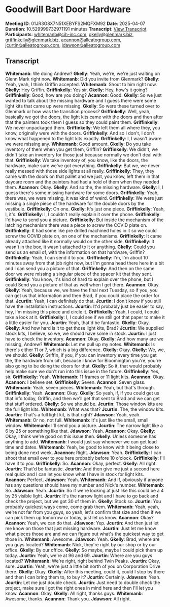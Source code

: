 # Goodwill Bart Door Hardware
**Meeting ID**: 01JR3G8X7N51XEBYFS2MQFXM92
**Date**: 2025-04-07
**Duration**: 10.529999732971191 minutes
**Transcript**: [View Transcript](https://app.fireflies.ai/view/01JR3G8X7N51XEBYFS2MQFXM92)
**Participants**: whitemanb@cih-inc.com, gkelly@glenmark.biz, griffinkelly@glenmark.biz, acannon@alleatogroup.com, jcurtin@alleatogroup.com, jdawson@alleatogroup.com

## Transcript
**Whitemanb**: We doing Andrew?
**Gkelly**: Yeah, we're, we're just waiting on Glenn Mark right now.
**Whitemanb**: Did you invite from Glenmark?
**Gkelly**: Yeah, yeah, I think Griffin accepted.
**Whitemanb**: Shout to him right now.
**Gkelly**: Hey Griffin.
**Griffinkelly**: Yes sir.
**Gkelly**: Hey, how's it going?
**Griffinkelly**: Good, how are you doing?
**Acannon**: Good.
**Gkelly**: So we just wanted to talk about the missing hardware and I guess there were some light kits that came up were missing.
**Gkelly**: So were these turned over to Glenmark or how was the transition process?
**Griffinkelly**: Well, yeah, basically we got the doors, the light kits came with the doors and then after that the painters took them I guess so they could paint them.
**Griffinkelly**: We never unpackaged them.
**Griffinkelly**: We left them all where they, you know, originally were with the doors.
**Griffinkelly**: And so I don't, I don't know what happened to the light kits exactly.
**Griffinkelly**: I, I wasn't aware we were missing any.
**Whitemanb**: Good amount.
**Gkelly**: Do you take inventory of them when you get them, Griffin?
**Griffinkelly**: We didn't, we didn't take an inventory for those just because normally we don't deal with that.
**Griffinkelly**: We take inventory of, you know, like the doors, the hardware, make sure we've got everything.
**Griffinkelly**: But we, we never really messed with those side lights at all really.
**Griffinkelly**: They, they came with the doors on that pallet and we just, you know, left them in that daycare room and the painters had had a hold of them when they needed them.
**Acannon**: Okay.
**Gkelly**: And so the, the missing hardware.
**Gkelly**: I, I guess there's some missing hardware for some doors.
**Griffinkelly**: Yeah, there was, we were missing, it was kind of weird.
**Griffinkelly**: We were just missing a single piece of the hardware for the double doors by the vestibule.
**Griffinkelly**: On one.
**Gkelly**: It's just one piece.
**Griffinkelly**: Yeah, I, it's.
**Griffinkelly**: I, I couldn't really explain it over the phone.
**Griffinkelly**: I'd have to send you a picture.
**Griffinkelly**: But inside the mechanism of the latching mechanism there was a piece to screw the COVID plate on.
**Griffinkelly**: It had some like pre drilled machined holes in it so we could screw the COVID plate on, on one of the mechanisms.
**Griffinkelly**: It came already attached like it normally would on the other side.
**Griffinkelly**: It wasn't in the box, it wasn't attached to it or anything.
**Gkelly**: Could you send us an email of, with the information on that hardware, Griffin?
**Griffinkelly**: Yeah, I can send it to you.
**Griffinkelly**: I'm, I'm about 10 minutes away from that job right now, but I'm gonna head there here in a bit and I can send you a picture of that.
**Griffinkelly**: And then on the same door we were missing a singular piece of the spacer kit that they sent.
**Griffinkelly**: You know, it's kind of hard to explain over the phone, but I could Send you a picture of that as well when I get there.
**Acannon**: Okay.
**Gkelly**: Yeah, because we, we have the final next Tuesday, so if you, you can get us that information and then Brad, if you could place the order for that.
**Jcurtin**: Yeah, I can definitely do that.
**Jcurtin**: I don't know if you still have the installation instructions.
**Jcurtin**: It'd probably just be easier to say, hey, I'm missing this piece and circle it.
**Griffinkelly**: Yeah, I could, I could take a look at it.
**Griffinkelly**: I, I could see if we still got that paper to make it a little easier for you.
**Jcurtin**: Yeah, that'd be fantastic.
**Gkelly**: Okay.
**Gkelly**: And how hard is it to get those light kits, Brad?
**Jcurtin**: We supplied stock kits, I believe, so we, we should have some in stock.
**Jcurtin**: I just have to check the inventory.
**Acannon**: Okay.
**Gkelly**: And how many are we missing, Andrew?
**Whitemanb**: Let me pull up my notes.
**Whitemanb**: Is there's either 11 or 7, which is a big difference.
**Gkelly**: Okay.
**Gkelly**: We, we, we should.
**Gkelly**: Griffin, if you, if you can inventory every time you get the, the hardware from cih, because I know for Bloomington you're, you're also going to be doing the doors for that.
**Gkelly**: So it, that would probably help make sure we don't run into this issue in the future.
**Griffinkelly**: Yes, sir.
**Griffinkelly**: Yeah.
**Whitemanb**: 11 frames or 11 light kits.
**Acannon**: Okay.
**Acannon**: I believe set.
**Griffinkelly**: Seven.
**Acannon**: Seven glass.
**Whitemanb**: Yeah, seven pieces.
**Whitemanb**: Yeah, but that's through.
**Griffinkelly**: Yeah.
**Acannon**: Okay.
**Gkelly**: So yeah, if, if you could get us that info today, Griffin, and then we'll get that sent to Brad and we can get that stuff ordered.
**Gkelly**: So we should be.
**Jcurtin**: Those window kits are the full light kits.
**Whitemanb**: What was that?
**Jcurtin**: The, the window kits.
**Jcurtin**: That's a full light kit, is that right?
**Jdawson**: Yeah, yeah.
**Whitemanb**: Or no, not full.
**Whitemanb**: It's just like the small, small window.
**Whitemanb**: I'll send you a picture.
**Jcurtin**: The narrow light like a 6 by 25 or something like that.
**Jdawson**: Yeah.
**Acannon**: Okay.
**Gkelly**: Okay, I think we're good on this issue then.
**Gkelly**: Unless someone has anything to add.
**Whitemanb**: I would just say whenever we can get lead time and dates.
**Whitemanb**: Yeah, be good to know with it being close to being done next week.
**Acannon**: Right.
**Jdawson**: Yeah.
**Griffinkelly**: I can shoot that email over to you here probably before 10 o'clock.
**Griffinkelly**: I'll have it to you.
**Griffinkelly**: So.
**Acannon**: Okay, perfect.
**Gkelly**: All right.
**Jcurtin**: That'd be fantastic.
**Jcurtin**: And then give me just a second here real quick and I can let you know what I have in stock for light kits.
**Acannon**: Perfect.
**Jdawson**: Yeah.
**Whitemanb**: And if, obviously if anyone has any questions should have my number and Nick's number.
**Whitemanb**: So.
**Jdawson**: Yeah.
**Jcurtin**: So if we're looking at just like this could be a 4 by 25 visible light.
**Jcurtin**: It's the narrow light and I have to go back and check the project, but we got 30 of them in.
**Gkelly**: Stock so.
**Jcurtin**: You probably quickest ways come, come grab them.
**Whitemanb**: Yeah, yeah, we're not far from you guys, so yeah, let's confirm that size and then if we can pick them up tomorrow or today, just let us know.
**Acannon**: Okay?
**Acannon**: Yeah, we can do that.
**Jdawson**: Yep.
**Jcurtin**: And then just let me know on those that just missing hardware.
**Jcurtin**: Just let me know what pieces those are and we can figure out what's the quickest way to get those in.
**Whitemanb**: Awesome.
**Jdawson**: Yeah.
**Gkelly**: Brad, where are you guys located?
**Whitemanb**: Nick, they're right by our shop or by our office.
**Gkelly**: By our office.
**Gkelly**: So maybe, maybe I could pick them up today.
**Jcurtin**: Yeah, we're at 96 and 69.
**Jcurtin**: Where are you guys located?
**Whitemanb**: We're right, right behind Twin Peaks.
**Jcurtin**: Okay, sure.
**Jcurtin**: Yeah, we're just a little bit north of you on Corporation Drive there.
**Gkelly**: Okay.
**Gkelly**: After this meeting, could it, could I stop by there and then I can bring them to, to buy it?
**Jcurtin**: Certainly.
**Jdawson**: Yeah.
**Jcurtin**: Let me just double check.
**Jcurtin**: Just need to double check the project, make sure I got the right ones in mind here and then I'll let you know.
**Acannon**: Okay.
**Gkelly**: All right, thanks guys.
**Whitemanb**: Awesome, thanks.
**Acannon**: Thank you.
**Jdawson**: All right.